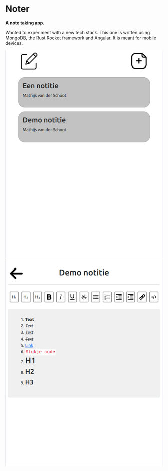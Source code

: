 # Noter
__A note taking app.__

Wanted to experiment with a new tech stack. This one is written using MongoDB, the Rust Rocket framework and Angular. It is meant for mobile devices.

![List](/pics/list.png?raw=true "List")
![Editor](/pics/editor.png?raw=true "Editor")